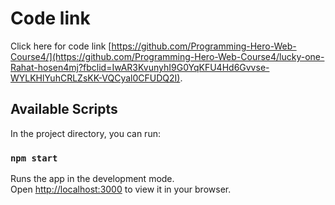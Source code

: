 # Code link

Click here for code link [https://github.com/Programming-Hero-Web-Course4/](https://github.com/Programming-Hero-Web-Course4/lucky-one-Rahat-hosen4mj?fbclid=IwAR3KvunyhI9G0YqKFU4Hd6Gvvse-WYLKHlYuhCRLZsKK-VQCyal0CFUDQ2I).

## Available Scripts

In the project directory, you can run:

### `npm start`

Runs the app in the development mode.\
Open [http://localhost:3000](http://localhost:3000) to view it in your browser.

